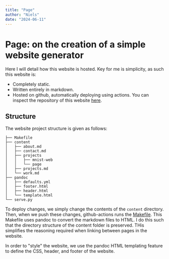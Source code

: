 ```yaml
---
title: "Page"
author: "Niels"
date: "2024-06-11"
---
```


# Page: on the creation of a simple website generator

Here I will detail how this website is hosted.
Key for me is simplicity, as such this website is:
* Completely static.
* Written entirely in markdown.
* Hosted on github, automatically deploying using actions.
You can inspect the repository of this website [here](https://github.com/nielsdekoeijer/page).

## Structure
The website project structure is given as follows:
```
├── Makefile
├── content
│   ├── about.md
│   ├── contact.md
│   ├── projects
│   │   ├── mnist-web
│   │   └── page
│   ├── projects.md
│   └── work.md
├── pandoc
│   ├── defaults.yml
│   ├── footer.html
│   ├── header.html
│   └── template.html
└── serve.py
```
To deploy changes, we simply change the contents of the `content` directory.
Then, when we push these changes, 
github-actions runs the [Makefile](https://github.com/nielsdekoeijer/page/blob/main/Makefile).
This Makefile uses pandoc to convert the markdown files to HTML. 
I do this such that the directory structure of the content folder is preserved. 
THis simplifies the reasoning required when linking between pages in the website.

In order to "style" the website, 
we use the pandoc HTML templating feature to define the CSS, header, and footer of the website.
